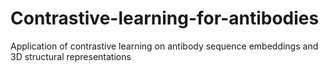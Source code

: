 # Contrastive-learning-for-antibodies
Application of contrastive learning on antibody sequence embeddings and 3D structural representations
